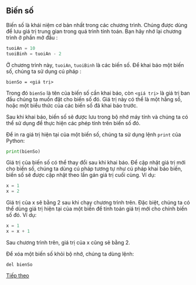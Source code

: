 ## Biến số
Biến số là khái niệm cơ bản nhất trong các chương trình. Chúng được dùng để lưu giá trị trung gian trong quá trình tính toán.
Bạn hãy nhớ lại chương trình ở phần mở đầu :

```python
tuoiAn = 10
tuoiBinh = tuoiAn - 2
```

Ở chương trình này, ```tuoiAn```, ```tuoiBinh``` là các biến số. 
Để khai báo một biến số, chúng ta sử dụng cú pháp :

```
bienSo = <giá trị>
```

Trong đó ```bienSo``` là tên của biến số cần khai báo, còn ```<giá trị>``` là giá trị ban đầu chúng ta muốn đặt cho biến số đó. Giá trị này có thể là một hằng số, hoặc một biểu thức của các biến số đã khai báo trước.

Sau khi khai báo, biến số sẽ được lưu trong bộ nhớ máy tính và chúng ta có thể sử dụng để thực hiện các phép tính trên biến số đó.

Để in ra giá trị hiện tại của một biến số, chúng ta sử dụng lệnh ```print``` của Python:

```python
print(bienSo)
```

Giá trị của biến số có thể thay đổi sau khi khai báo. Để cập nhật giá trị mới cho biến số, chúng ta dùng cú pháp tương tự như cú pháp khai báo biến, biến số sẽ được cập nhật theo lần gán giá trị cuối cùng.
Ví dụ:

```python
x = 1
x = 2
```

Giá trị của x sẽ bằng 2 sau khi chạy chương trình trên.
Đặc biệt, chúng ta có thể dùng giá trị hiện tại của một biến để tính toán giá trị mới cho chính biến số đó. Ví dụ:

```python
x = 1
x = x + 1
```

Sau chương trình trên, giá trị của x cũng sẽ bằng 2.

Để xóa một biến số khỏi bộ nhớ, chúng ta dùng lệnh:

```
del bienSo
```

[Tiếp theo](Data_type.md)


